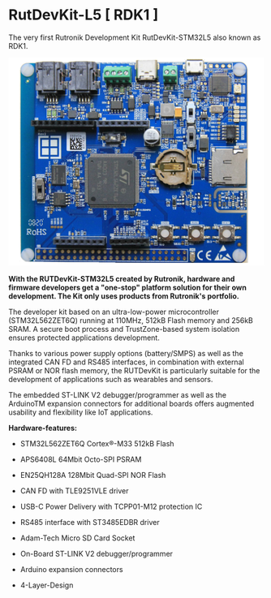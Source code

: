 # RutDevKit-L5 [ RDK1 ]
The very first Rutronik Development Kit RutDevKit-STM32L5 also known as RDK1.

<img src="Photos/rutdevkit.JPG" style="zoom:80%;" />

**With the RUTDevKit-STM32L5 created by Rutronik, hardware and firmware developers get a "one-stop" platform solution for their own  development. The Kit only uses products from Rutronik's portfolio.**

The developer kit based on an ultra-low-power microcontroller  (STM32L562ZET6Q) running at 110MHz, 512kB Flash memory and 256kB SRAM. A secure boot process and TrustZone-based system isolation ensures  protected applications development.

Thanks to various power  supply options (battery/SMPS) as well as the integrated CAN FD and RS485 interfaces, in combination with external PSRAM or NOR flash memory, the RUTDevKit is particularly suitable for the development of applications  such as wearables and sensors.

The embedded ST-LINK V2  debugger/programmer as well as the ArduinoTM expansion connectors for  additional boards offers augmented usability and flexibility like IoT  applications.

**Hardware-features:**

- STM32L562ZET6Q Cortex®-M33 512kB Flash

- APS6408L 64Mbit Octo-SPI PSRAM

- EN25QH128A 128Mbit Quad-SPI NOR Flash

- CAN FD with TLE9251VLE driver

- USB-C Power Delivery with TCPP01-M12 protection IC

- RS485 interface with ST3485EDBR driver

- Adam-Tech Micro SD Card Socket

- On-Board ST-LINK V2 debugger/programmer

- Arduino expansion connectors

- 4-Layer-Design

  
